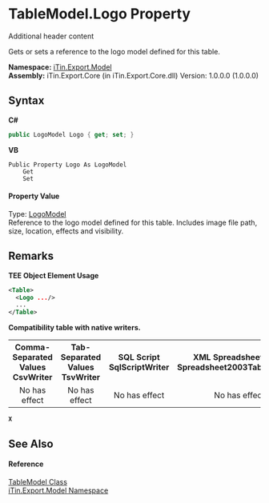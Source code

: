 # TableModel.Logo Property 
Additional header content 

Gets or sets a reference to the logo model defined for this table.

**Namespace:**&nbsp;<a href="N_iTin_Export_Model">iTin.Export.Model</a><br />**Assembly:**&nbsp;iTin.Export.Core (in iTin.Export.Core.dll) Version: 1.0.0.0 (1.0.0.0)

## Syntax

**C#**<br />
``` C#
public LogoModel Logo { get; set; }
```

**VB**<br />
``` VB
Public Property Logo As LogoModel
	Get
	Set
```


#### Property Value
Type: <a href="T_iTin_Export_Model_LogoModel">LogoModel</a><br />Reference to the logo model defined for this table. Includes image file path, size, location, effects and visibility.

## Remarks

**TEE Object Element Usage**<br />
``` XML
<Table>
  <Logo .../>
  ...
</Table>
```


<strong>Compatibility table with native writers.</strong><table><tr><th>Comma-Separated Values<br />CsvWriter</th><th>Tab-Separated Values<br />TsvWriter</th><th>SQL Script<br />SqlScriptWriter</th><th>XML Spreadsheet 2003<br />Spreadsheet2003TabularWriter</th></tr><tr><td align="center">No has effect</td><td align="center">No has effect</td><td align="center">No has effect</td><td align="center">No has effect</td></tr></table><strong>`X`</strong>


## See Also


#### Reference
<a href="T_iTin_Export_Model_TableModel">TableModel Class</a><br /><a href="N_iTin_Export_Model">iTin.Export.Model Namespace</a><br />